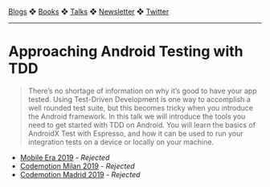 [Blogs](../blogs.md) ❖ [Books](../books.md) ❖ [Talks](../talks.md) ❖ [Newsletter](https://tinyletter.com/vgonda) ❖ [Twitter](https://twitter.com/TTGonda)

---

# Approaching Android Testing with TDD

> There’s no shortage of information on why it’s good to have your app tested. Using Test-Driven Development is one way to accomplish a well rounded test suite, but this becomes tricky when you introduce the Android framework. In this talk we will introduce the tools you need to get started with TDD on Android. You will learn the basics of AndroidX Test with Espresso, and how it can be used to run your integration tests on a device or locally on your machine.

- [Mobile Era 2019](https://mobileera.rocks/) - _Rejected_
- [Codemotion Milan 2019](https://events.codemotion.com/conferences/milan/2019/) - _Rejected_
- [Codemotion Madrid 2019](https://events.codemotion.com/conferences/madrid/2019/) - _Rejected_
